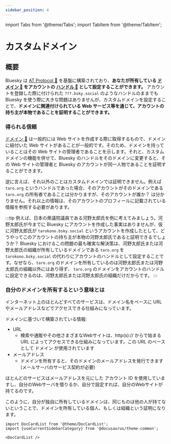 ```yaml
---
sidebar_position: 4
---
```


import Tabs from '@theme/Tabs';
import TabItem from '@theme/TabItem';

# カスタムドメイン

## 概要

Bluesky は [AT Protocol 📖](/docs/extras/reference#at-protocol) を基盤に構築されており、**あなたが所有している [ドメイン 📖](/docs/extras/reference#ドメイン) をアカウントの [ハンドル 📖](/docs/extras/reference#ハンドル) として設定することができます。** アカウントを登録した際に付けられた `???.bsky.social` のようなハンドルのままでも Bluesky を使う際に大きな問題はありませんが、カスタムドメインを設定することで、**ドメインに関連付けられている Web サービス等を通じて、アカウントの持ち主が本物であることを証明することができます。**

### 得られる信頼

[ドメイン 📖](/docs/extras/reference#ドメイン) は一般的には Web サイトを作成する際に取得するもので、ドメインに紐付いた Web サイトがあることが一般的です。そのため、ドメインを持っていることはその Web サイトの管理者であることを示します。それと、カスタムドメインの機能を併せて、Bluesky のハンドルをそのドメインに変更すると、その Web サイトの管理者と Bluesky のアカウントが同一人物であることを証明することができます。

逆に言えば、それ以外のことはカスタムドメインでは証明できません。例えば `taro.org` というハンドルであった場合、そのアカウントがそのドメインである `taro.org` の所有者であることは分かりますが、そのアカウントが誰か？ は分かりません。それ以上の情報は、そのアカウントのプロフィールに記載されている情報を参照する必要があります。

:::tip
例えば、日本の衆議院議員である河野太郎氏を例に考えてみましょう。河野太郎氏が今までに Bluesky にアカウントを作成した事実はありませんが、仮に河野太郎氏が `tarokono.bsky.social` というアカウントを作成したとして、どうやってこのアカウントの持ち主が本物の河野太郎氏であると証明できるでしょうか？ Bluesky におけるこの問題の最も確実な解決策は、河野太郎氏または河野太郎氏の組織が所有しているドメインである `taro.org` を `tarokono.bsky.social` の代わりにアカウントのハンドルとして設定することです。なぜなら、`taro.org` のドメインを所有しているのは河野太郎氏または河野太郎氏の組織以外にはあり得ず、 `taro.org` のドメインをアカウントのハンドルに設定できるのは、河野太郎氏または河野太郎氏の組織だけだからです。
:::

### 自分のドメインを所有するという意味とは

インターネット上のほとんどすべてのサービスは、ドメイン名をベースに URL やメールアドレスなどでアクセスできる仕組みになっています。

ドメインに基づいて構築されている情報:

- URL
  - 検索や通販やその他さまざまなWebサイトは、http(s):// からで始まる URL によってアクセスできる仕組みになっています。この URL のベースとして ドメイン が使用されています
- メールアドレス
  - ドメインを所有すると、そのドメインのメールアドレスを発行できます(メールサーバのサービス契約が必要)

ほとんどのサービスはメールアドレスを元にした アカウント ID を使用していますし、自分のWebサーバを借りるか、自分で設定すれば、自分のWebサイトが持てるのです。

このように、自分が独自に所有しているドメインは、同じものは他の人が持てないということで、ドメインを所有している個人、もしくは組織という証明になります。


```mdx-code-block
import DocCardList from '@theme/DocCardList';
import {useCurrentSidebarCategory} from '@docusaurus/theme-common';

<DocCardList />
```
